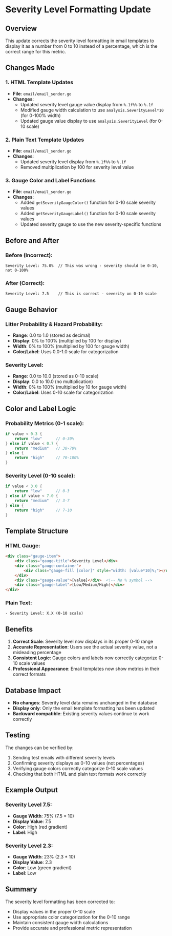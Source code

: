# Severity Level Formatting Update

## Overview
This update corrects the severity level formatting in email templates to display it as a number from 0 to 10 instead of a percentage, which is the correct range for this metric.

## Changes Made

### 1. HTML Template Updates
- **File**: `email/email_sender.go`
- **Changes**:
  - Updated severity level gauge value display from `%.1f%%` to `%.1f`
  - Modified gauge width calculation to use `analysis.SeverityLevel*10` (for 0-100% width)
  - Updated gauge value display to use `analysis.SeverityLevel` (for 0-10 scale)

### 2. Plain Text Template Updates
- **File**: `email/email_sender.go`
- **Changes**:
  - Updated severity level display from `%.1f%%` to `%.1f`
  - Removed multiplication by 100 for severity level value

### 3. Gauge Color and Label Functions
- **File**: `email/email_sender.go`
- **Changes**:
  - Added `getSeverityGaugeColor()` function for 0-10 scale severity values
  - Added `getSeverityGaugeLabel()` function for 0-10 scale severity values
  - Updated severity gauge to use the new severity-specific functions

## Before and After

### Before (Incorrect):
```
Severity Level: 75.0%  // This was wrong - severity should be 0-10, not 0-100%
```

### After (Correct):
```
Severity Level: 7.5    // This is correct - severity on 0-10 scale
```

## Gauge Behavior

### Litter Probability & Hazard Probability:
- **Range**: 0.0 to 1.0 (stored as decimal)
- **Display**: 0% to 100% (multiplied by 100 for display)
- **Width**: 0% to 100% (multiplied by 100 for gauge width)
- **Color/Label**: Uses 0.0-1.0 scale for categorization

### Severity Level:
- **Range**: 0.0 to 10.0 (stored as 0-10 scale)
- **Display**: 0.0 to 10.0 (no multiplication)
- **Width**: 0% to 100% (multiplied by 10 for gauge width)
- **Color/Label**: Uses 0-10 scale for categorization

## Color and Label Logic

### Probability Metrics (0-1 scale):
```go
if value < 0.3 {
    return "low"      // 0-30%
} else if value < 0.7 {
    return "medium"   // 30-70%
} else {
    return "high"     // 70-100%
}
```

### Severity Level (0-10 scale):
```go
if value < 3.0 {
    return "low"      // 0-3
} else if value < 7.0 {
    return "medium"   // 3-7
} else {
    return "high"     // 7-10
}
```

## Template Structure

### HTML Gauge:
```html
<div class="gauge-item">
    <div class="gauge-title">Severity Level</div>
    <div class="gauge-container">
        <div class="gauge-fill [color]" style="width: [value*10]%;"></div>
    </div>
    <div class="gauge-value">[value]</div>  <!-- No % symbol -->
    <div class="gauge-label">[Low/Medium/High]</div>
</div>
```

### Plain Text:
```
- Severity Level: X.X (0-10 scale)
```

## Benefits

1. **Correct Scale**: Severity level now displays in its proper 0-10 range
2. **Accurate Representation**: Users see the actual severity value, not a misleading percentage
3. **Consistent Logic**: Gauge colors and labels now correctly categorize 0-10 scale values
4. **Professional Appearance**: Email templates now show metrics in their correct formats

## Database Impact

- **No changes**: Severity level data remains unchanged in the database
- **Display only**: Only the email template formatting has been updated
- **Backward compatible**: Existing severity values continue to work correctly

## Testing

The changes can be verified by:
1. Sending test emails with different severity levels
2. Confirming severity displays as 0-10 values (not percentages)
3. Verifying gauge colors correctly categorize 0-10 scale values
4. Checking that both HTML and plain text formats work correctly

## Example Output

### Severity Level 7.5:
- **Gauge Width**: 75% (7.5 * 10)
- **Display Value**: 7.5
- **Color**: High (red gradient)
- **Label**: High

### Severity Level 2.3:
- **Gauge Width**: 23% (2.3 * 10)
- **Display Value**: 2.3
- **Color**: Low (green gradient)
- **Label**: Low

## Summary

The severity level formatting has been corrected to:
- Display values in the proper 0-10 scale
- Use appropriate color categorization for the 0-10 range
- Maintain consistent gauge width calculations
- Provide accurate and professional metric representation
